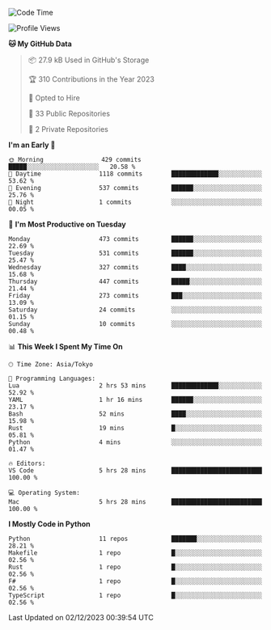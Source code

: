 <!--START_SECTION:waka-->
![Code Time](http://img.shields.io/badge/Code%20Time-745%20hrs%2053%20mins-blue)

![Profile Views](http://img.shields.io/badge/Profile%20Views-0-blue)

**🐱 My GitHub Data** 

> 📦 27.9 kB Used in GitHub's Storage 
 > 
> 🏆 310 Contributions in the Year 2023
 > 
> 💼 Opted to Hire
 > 
> 📜 33 Public Repositories 
 > 
> 🔑 2 Private Repositories 
 > 
**I'm an Early 🐤** 

```text
🌞 Morning                429 commits         █████░░░░░░░░░░░░░░░░░░░░   20.58 % 
🌆 Daytime                1118 commits        █████████████░░░░░░░░░░░░   53.62 % 
🌃 Evening                537 commits         ██████░░░░░░░░░░░░░░░░░░░   25.76 % 
🌙 Night                  1 commits           ░░░░░░░░░░░░░░░░░░░░░░░░░   00.05 % 
```
📅 **I'm Most Productive on Tuesday** 

```text
Monday                   473 commits         ██████░░░░░░░░░░░░░░░░░░░   22.69 % 
Tuesday                  531 commits         ██████░░░░░░░░░░░░░░░░░░░   25.47 % 
Wednesday                327 commits         ████░░░░░░░░░░░░░░░░░░░░░   15.68 % 
Thursday                 447 commits         █████░░░░░░░░░░░░░░░░░░░░   21.44 % 
Friday                   273 commits         ███░░░░░░░░░░░░░░░░░░░░░░   13.09 % 
Saturday                 24 commits          ░░░░░░░░░░░░░░░░░░░░░░░░░   01.15 % 
Sunday                   10 commits          ░░░░░░░░░░░░░░░░░░░░░░░░░   00.48 % 
```


📊 **This Week I Spent My Time On** 

```text
🕑︎ Time Zone: Asia/Tokyo

💬 Programming Languages: 
Lua                      2 hrs 53 mins       █████████████░░░░░░░░░░░░   52.92 % 
YAML                     1 hr 16 mins        ██████░░░░░░░░░░░░░░░░░░░   23.17 % 
Bash                     52 mins             ████░░░░░░░░░░░░░░░░░░░░░   15.98 % 
Rust                     19 mins             █░░░░░░░░░░░░░░░░░░░░░░░░   05.81 % 
Python                   4 mins              ░░░░░░░░░░░░░░░░░░░░░░░░░   01.47 % 

🔥 Editors: 
VS Code                  5 hrs 28 mins       █████████████████████████   100.00 % 

💻 Operating System: 
Mac                      5 hrs 28 mins       █████████████████████████   100.00 % 
```

**I Mostly Code in Python** 

```text
Python                   11 repos            ███████░░░░░░░░░░░░░░░░░░   28.21 % 
Makefile                 1 repo              █░░░░░░░░░░░░░░░░░░░░░░░░   02.56 % 
Rust                     1 repo              █░░░░░░░░░░░░░░░░░░░░░░░░   02.56 % 
F#                       1 repo              █░░░░░░░░░░░░░░░░░░░░░░░░   02.56 % 
TypeScript               1 repo              █░░░░░░░░░░░░░░░░░░░░░░░░   02.56 % 
```




 Last Updated on 02/12/2023 00:39:54 UTC
<!--END_SECTION:waka-->
